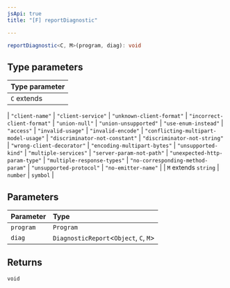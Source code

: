 ```yaml
---
jsApi: true
title: "[F] reportDiagnostic"

---
```

```ts
reportDiagnostic<C, M>(program, diag): void
```

## Type parameters

| Type parameter |
| :------ |
| `C` extends 
  \| `"client-name"`
  \| `"client-service"`
  \| `"unknown-client-format"`
  \| `"incorrect-client-format"`
  \| `"union-null"`
  \| `"union-unsupported"`
  \| `"use-enum-instead"`
  \| `"access"`
  \| `"invalid-usage"`
  \| `"invalid-encode"`
  \| `"conflicting-multipart-model-usage"`
  \| `"discriminator-not-constant"`
  \| `"discriminator-not-string"`
  \| `"wrong-client-decorator"`
  \| `"encoding-multipart-bytes"`
  \| `"unsupported-kind"`
  \| `"multiple-services"`
  \| `"server-param-not-path"`
  \| `"unexpected-http-param-type"`
  \| `"multiple-response-types"`
  \| `"no-corresponding-method-param"`
  \| `"unsupported-protocol"`
  \| `"no-emitter-name"` |
| `M` extends `string` \| `number` \| `symbol` |

## Parameters

| Parameter | Type |
| :------ | :------ |
| `program` | `Program` |
| `diag` | `DiagnosticReport`<`Object`, `C`, `M`\> |

## Returns

`void`
